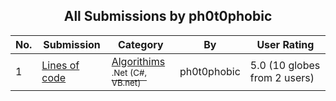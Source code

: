 ﻿<div align="center">

## All Submissions by ph0t0phobic

</div>

No.  | Submission | Category | By   | User Rating
---- | ---------- | -------- | ---- | -----------
1 | [Lines of code<br />](https://github.com/Planet-Source-Code/ph0t0phobic-lines-of-code__10-1338) | [Algorithims<br /><sup>.Net (C#, VB.net)</sup>](../ByCategory/algorithims__10-29.md) | ph0t0phobic | 5.0 (10 globes from 2 users)
